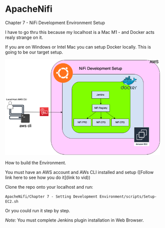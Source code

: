 # ApacheNifi

Chapter 7 - NiFi Development Environment Setup

I have to go thru this because my localhost is a Mac M1 - and Docker acts realy strange on it. 

If you are on Windows or Intel Mac you can setup Docker locally. 
This is going to be our target setup.


![Chapter 7 - NiFi Development Environment Setup](https://github.com/InsightByte/ApacheNifi/blob/main/Chapter%207%20-%20Setting%20Development%20Environment/NIFI%20DEVELOPMENT.png)

How to build the Environment.

You must have an AWS account and AWs CLI installed and setup ([Follow link here to see how you do it](link to vid))

Clone the repo onto your localhost and run:
```
ApacheNifi/Chapter 7 - Setting Development Environment/scripts/Setup-EC2.sh
```

Or you could run it step by step.

*Note:*
You must complete Jenkins plugin installation in Web Browser.
